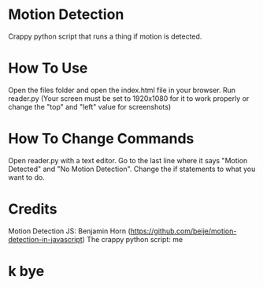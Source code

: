 # Motion Detection
Crappy python script that runs a thing if motion is detected.
# How To Use
Open the files folder and open the index.html file in  your browser. 
Run reader.py (Your screen must be set to 1920x1080 for it to work properly or change the "top" and "left" value for screenshots)
# How To Change Commands
Open reader.py with a text editor.
Go to the last line where it says "Motion Detected" and "No Motion Detection".
Change the if statements to what you want to do.
# Credits
Motion Detection JS: Benjamin Horn (https://github.com/beije/motion-detection-in-javascript)
The crappy python script: me

# k bye
